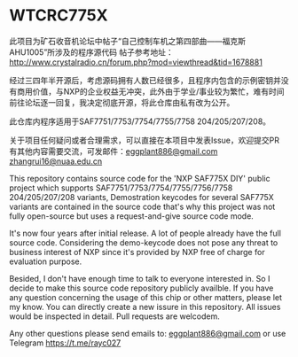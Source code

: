 # WTCRC775X

此项目为矿石收音机论坛中帖子“自己控制车机之第四部曲——福克斯AHU1005”所涉及的程序源代码
帖子参考地址：http://www.crystalradio.cn/forum.php?mod=viewthread&tid=1678881

经过三四年半开源后，考虑源码拥有人数已经很多，且程序内包含的示例密钥并没有商用价值，与NXP的企业权益无冲突，此外由于学业/事业较为繁忙，难有时间前往论坛逐一回复，我决定彻底开源，将此仓库由私有改为公开。

此仓库内程序适用于SAF7751/7753/7754/7755/7758 204/205/207/208。

关于项目任何疑问或者合理需求，可以直接在本项目中发表Issue，欢迎提交PR
有其他内容需要交流，可发邮件：eggplant886@gmail.com zhangrui16@nuaa.edu.cn

This repository contains source code for the 'NXP SAF775X DIY' public project which supports SAF7751/7753/7754/7755/7756/7758 204/205/207/208 variants,
Demostration keycodes for several SAF775X variants are contained in the source code that's why this project was not fully open-source but uses a request-and-give source code mode.

It's now four years after initial release. A lot of people already have the full source code. Considering the demo-keycode does not pose any threat to business interest of NXP since it's provided by NXP free of charge for evaluation purpose.

Besided, I don't have enough time to talk to everyone interested in. So I decide to make this source code repository publicly availble.
If you have any question concerning the usage of this chip or other matters, please let my know. You can directly create a new issure in this repository. All issues would be inspected in detail. Pull requests are welcodem.

Any other questions please send emails to: eggplant886@gmail.com or use Telegram https://t.me/rayc027
